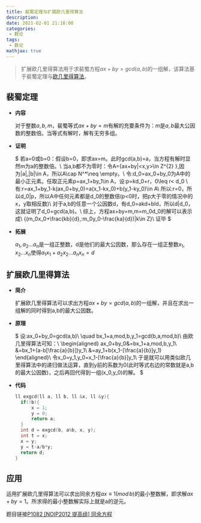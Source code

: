```yaml
---
title: 裴蜀定理与扩展欧几里得算法
description: 
date: 2021-02-01 21:18:00
categories:
 - 数论
tags:
 - 数论
mathjax: true
---
```

> 扩展欧几里得算法用于求裴蜀方程$ax+by=gcd(a,b)$的一组解，该算法基于裴蜀定理与[欧几里得算法](https://dinomax00.github.io/%E6%95%B0%E8%AE%BA/2021/02/01/%E6%AC%A7%E5%87%A0%E9%87%8C%E5%BE%97%E7%AE%97%E6%B3%95/)。

<!--more-->

## 裴蜀定理
- **内容**
  
  对于整数$a,b,m$，裴蜀等式$ax+by=m$有解的充要条件为：$m$是$a,b$最大公因数的整数倍。当等式有解时，解有无穷多组。
- **证明**
  
  $
  若a=0或b=0：假设b=0，即求ax=m。此时gcd(a,b)=a，当方程有解时显然m为a的整数倍。\\ 
  当a,b都不为零时：令A=\{ax+by|<x,y>\in Z^{2} \},因为|a|,|b|\in A，所以A\cap N^*\neq \empty。\\
  令\:d_0=ax_0+by_0为A中的最小正元素。任取正元素p=ax_1+by_1\in A，设\:p=kd_0+r，0\leq r< d_0 \\
  有\:r=ax_1+by_1-k(ax_0+by_0)=a(x_1-kx_0)+b(y_1-ky_0)\in A\\ 
  所以\:r=0，所以d_0|p，所以A中任何元素都是d_0的整数倍(p<0时，把p大于零的情况中的x，y取相反数)\\
  对于a,b的任意一个公因数d，有d_0=akd+bld，所以d|d_0，这就证明了d_0=gcd(a,b)。\\
  综上，方程ax+by=m,m=m_0d_0的解可以表示成\\
  \{(m_0x_0+\frac{kb}{d},\:m_0y_0-\frac{ka}{d})|k\in Z\}\\
  证毕
  $
- **拓展**
  
  $a_1,a_2...a_n$是一组正整数，d是他们的最大公因数，那么存在一组正整数$x_1,x_2...x_n$使得$a_1x_1+a_2x_2...a_nx_n=d$
## 扩展欧几里得算法
- **简介**

  扩展欧几里得算法可以求出方程$ax+by=gcd(a,b)$的一组解，并且在求出一组解的同时得到a,b的最大公因数。

- **原理**

  $
  设\:ax_0+by_0=gcd(a,b)\\
  \quad bx_1+a\,mod\,b\,y_1=gcd(b,a\,mod\,b)\\
  由欧几里得算法可知：\\
  \begin{aligned}
  ax_0+by_0&=bx_1+a\,mod\,b\,y_1\\
           &=bx_1+(a-b[\frac{a}{b}])y_1\\
           &=ay_1+b(x_1-[\frac{a}{b}]y_1)
  \end{aligned}\\
  令x_0=y_1,y_0=x_1-[\frac{a}{b}]y_1\\
  于是就可以用类似欧几里得算法中的递归做法运算，直到y前的系数为0(此时等式右边的常数就是a,b的最大公因数)，之后再回代得到一组(x_0,y_0)的解。
  $
- **代码**
  ```c++
  ll exgcd(ll a, ll b, ll &x, ll &y){
	if(!b){
		x = 1;
		y = 0;
		return a;
	}
	int d = exgcd(b, a%b, x, y);
	int t = x;
	x = y;
	y = t-a/b*y;
	return d;
  }
  ```

## **应用**
  运用扩展欧几里得算法可以求出同余方程$ax\equiv1(mod\,b)$的最小整数解，即求解$ax+by=1$。所求得的最小整数解实际上就是a的逆元。

  题目链接[P1082 [NOIP2012 提高组] 同余方程](https://www.luogu.com.cn/problem/P1082)
